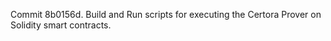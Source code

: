 Commit 8b0156d.                    Build and Run scripts for executing the Certora Prover on Solidity smart contracts.